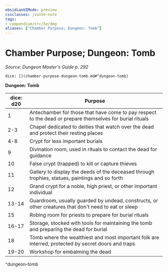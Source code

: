 ```yaml
---
obsidianUIMode: preview
cssclasses: json5e-note
tags:
- compendium/src/5e/dmg
aliases: ["Chamber Purpose; Dungeon: Tomb"]
---
```

# Chamber Purpose; Dungeon: Tomb
*Source: Dungeon Master's Guide p. 292* 

`dice: [](chamber-purpose-dungeon-tomb.md#^dungeon-tomb)`

**Dungeon: Tomb**

| dice: d20 | Purpose |
|-----------|---------|
| 1 | Antechamber for those that have come to pay respect to the dead or prepare themselves for burial rituals |
| 2-3 | Chapel dedicated to deities that watch over the dead and protect their resting places |
| 4-8 | Crypt for less important burials |
| 9 | Divination room, used in rituals to contact the dead for guidance |
| 10 | False crypt (trapped) to kill or capture thieves |
| 11 | Gallery to display the deeds of the deceased through trophies, statues, paintings and so forth |
| 12 | Grand crypt for a noble, high priest, or other important individual |
| 13-14 | Guardroom, usually guarded by undead, constructs, or other creatures that don't need to eat or sleep |
| 15 | Robing room for priests to prepare for burial rituals |
| 16-17 | Storage, stocked with tools for maintaining the tomb and preparing the dead for burial |
| 18 | Tomb where the wealthiest and most important folk are interred, protected by secret doors and traps |
| 19-20 | Workshop for embalming the dead |
^dungeon-tomb
